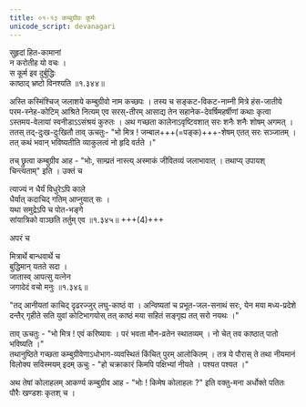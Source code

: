 ```yaml
---
title: ०१-१३ कम्बुग्रीवः कूर्मः
unicode_script: devanagari
---
```


सुहृदां हित-कामानां  
न करोतीह यो वचः ।  
स कूर्म इव दुर्बुद्धिः  
काष्ठाद् भ्रष्टो विनश्यति ॥१.३४४॥

अस्ति कस्मिंश्चिज् जलाशये कम्बुग्रीवो नाम कच्छपः । तस्य च सङ्कट-विकट-नाम्नी मित्रे हंस-जातीये परम-स्नेह-कोटिम् आश्रिते नित्यम् एव सरस्-तीरम् आसाद्य तेन सहानेक-देवर्षिमहर्षीणां कथाः कृत्वा ऽस्तमय-वेलायां स्वनीडाऽऽसंश्रयं कुरुतः । अथ गच्छता कालेनाऽवृष्टिवशात् सरः शनैः शनैः शोषम् अगमत् । ततस् तद्-दुःख-दुःखितौ ताव् ऊचतुः- "भो मित्र ! जम्बाल+++(=पङ्क)+++-शेषम् एतत् सरः सञ्जातम् । तत् कथं भवान् भविष्यतीति व्याकुलत्वं नो हृदि वर्तते ।"  

तच् छ्रुत्वा कम्बुग्रीव आह - "भोः, साम्प्रतं नास्त्य् अस्माकं जीवितव्यं जलाभावात् । तथाप्य् उपायश् चिन्त्यताम्" इति । उक्तं च

त्याज्यं न धैर्यं विधुरेऽपि काले  
धैर्यात् कदाचिद् गतिम् आप्नुयात् सः ।  
यथा समुद्रेऽपि च पोत-भङ्गे  
सांयात्रिको वाञ्छति तर्तुम् एव ॥१.३४५॥ +++(4)+++

अपरं च  

मित्रार्थे बान्धवार्थे च  
बुद्धिमान् यतते सदा ।  
जातास्व् आपत्सु यत्नेन  
जगादेदं वचो मनुः ॥१.३४६॥

"तद् आनीयतां काचिद् दृढरज्जुर् लघु-काष्ठं वा । अन्विष्यतां च प्रभूत-जल-सनाथं सरः, येन मया मध्य-प्रदेशे दन्तैर् गृहीते सति युवां कोटिभागयोस् तत् काष्ठं मया सहितं सङ्गृह्य तत् सरो नयथः ।"  

ताव् ऊचतुः - "भो मित्र ! एवं करिष्यावः । परं भवता मौन-व्रतेन स्थातव्यम् । नो चेत् तव काष्ठात् पातो भविष्यति ।"  
तथानुष्ठिते गच्छता कम्बुग्रीवेणाऽधोभाग-व्यवस्थितं किंचित् पुरम् आलोकितम् । तत्र ये पौरास् ते तथा नीयमानं विलोक्य सविस्मयम् इदम् ऊचुः - "हो चक्राकारं किमपि पक्षिभ्यां नीयते । पश्यत पश्यत ।"  

अथ तेषां कोलाहलम् आकर्ण्य कम्बुग्रीव आह - "भोः ! किमेष कोलाहलः ?" इति वक्तु-मना अर्धोक्ते पतितः पौरैः खण्डशः कृतश् च । 
